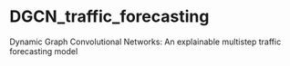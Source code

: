 # DGCN_traffic_forecasting
Dynamic Graph Convolutional Networks: An explainable multistep traffic forecasting model
